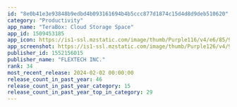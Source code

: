 ```yaml
---
id: "8e0b41e3e93848b9edbd4b093161694b4b5ccc877d1874c15d4d8d9deb510620"
category: "Productivity"
app_name: "TeraBox: Cloud Storage Space"
app_id: 1509453185
app_icon: https://is1-ssl.mzstatic.com/image/thumb/Purple116/v4/e6/85/99/e6859974-dfcf-985f-08e8-841b372a3008/AppIcon-1x_U007epad-0-10-0-0-85-220-0.png/1024x1024bb.png
app_screenshot: https://is1-ssl.mzstatic.com/image/thumb/Purple126/v4/9a/35/11/9a351150-0d53-9db6-5c7f-775747523602/2a28a328-6fae-4f4a-9158-b951f39c1eb8_01.png/1242x2688bb.png
publisher_id: 1552156015
publisher_name: "FLEXTECH INC."
rank: 34
most_recent_release: 2024-02-02 00:00:00
release_count_in_past_year: 46
release_count_in_past_year_category: 15
release_count_in_past_year_top_in_category: 29
---
```

